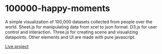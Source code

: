 # 100000-happy-moments

A simple visualization of 100,000 datasets collected from people over the world. 
Sheet.js for manipulating data from xcel to json format. 
D3.js for user control and interaction. 
Three.js for creating scene and visualizing datapoints. 
Other elements and UI are made with pure javascript. 

[Live project](http://100000.parkjoohyun.com/)
